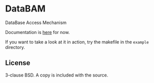DataBAM
=======

DataBase Access Mechanism

Documentation is [here](http://godoc.org/github.com/BugHerd/databam) for now.

If you want to take a look at it in action, try the makefile in the `example`
directory.

License
-------

3-clause BSD. A copy is included with the source.
